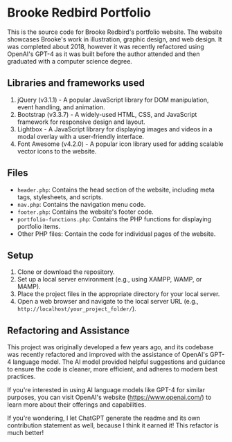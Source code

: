 # Brooke Redbird Portfolio

This is the source code for Brooke Redbird's portfolio website. The website showcases Brooke's work in illustration, graphic design, and web design. It was completed about 2018, however it was recently refactored using OpenAI's GPT-4 as it was built before the author attended and then graduated with a computer science degree.

## Libraries and frameworks used

1. jQuery (v3.1.1) - A popular JavaScript library for DOM manipulation, event handling, and animation.
2. Bootstrap (v3.3.7) - A widely-used HTML, CSS, and JavaScript framework for responsive design and layout.
3. Lightbox - A JavaScript library for displaying images and videos in a modal overlay with a user-friendly interface.
4. Font Awesome (v4.2.0) - A popular icon library used for adding scalable vector icons to the website.

## Files

- `header.php`: Contains the head section of the website, including meta tags, stylesheets, and scripts.
- `nav.php`: Contains the navigation menu code.
- `footer.php`: Contains the website's footer code.
- `portfolio-functions.php`: Contains the PHP functions for displaying portfolio items.
- Other PHP files: Contain the code for individual pages of the website.

## Setup

1. Clone or download the repository.
2. Set up a local server environment (e.g., using XAMPP, WAMP, or MAMP).
3. Place the project files in the appropriate directory for your local server.
4. Open a web browser and navigate to the local server URL (e.g., `http://localhost/your_project_folder/`).


## Refactoring and Assistance

This project was originally developed a few years ago, and its codebase was recently refactored and improved with the assistance of OpenAI's GPT-4 language model. The AI model provided helpful suggestions and guidance to ensure the code is cleaner, more efficient, and adheres to modern best practices.

If you're interested in using AI language models like GPT-4 for similar purposes, you can visit OpenAI's website (https://www.openai.com/) to learn more about their offerings and capabilities.


If you're wondering, I let ChatGPT generate the readme and its own contribution statement as well, because I think it earned it! This refactor is much better!